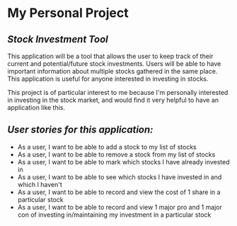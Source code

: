 # My Personal Project

## *Stock Investment Tool*
This application will be a tool that allows the user to 
keep track of their current and potential/future stock 
investments. Users will be able to have important information 
about multiple stocks gathered in the same place. This application
is useful for anyone interested in investing in stocks. 

This project is of particular interest to me because I'm 
personally interested in investing in the stock market,
and would find it very helpful to have an application like this. 

## *User stories for this application:*
- As a user, I want to be able to add a stock to my list of stocks
- As a user, I want to be able to remove a stock from my list of stocks
- As a user, I want to be able to mark which stocks I have already invested in
- As a user, I want to be able to see which stocks I have invested in and which I haven't
- As a user, I want to be able to record and view the cost of 1 share in a particular stock
- As a user, I want to be able to record and view 1 major pro and 1 major con of investing in/maintaining 
my investment in a particular stock
